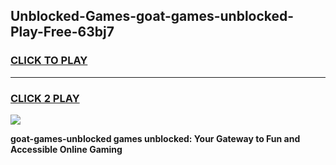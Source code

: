
## Unblocked-Games-goat-games-unblocked-Play-Free-63bj7
<h3>
<a href="https://premium76.site?title=goat-games-unblocked&ref=23A">CLICK TO PLAY</a></h3>
<hr>

<h3>
<a href="https://premium76.site?title=goat-games-unblocked&ref=23A">CLICK 2 PLAY</a>
  
</h3>

<a href="https://premium76.site?title=goat-games-unblocked&ref=23A"><img src="https://clearcache.store/games.png"></a>


**goat-games-unblocked games unblocked: Your Gateway to Fun and Accessible Online Gaming**
